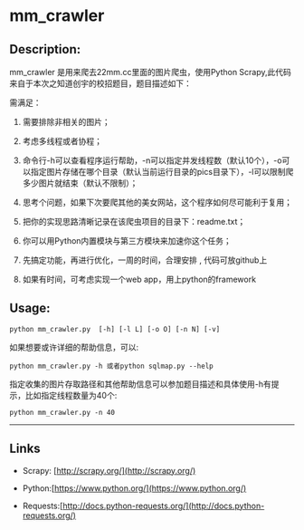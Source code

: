 mm_crawler
==
Description:
----
mm_crawler 是用来爬去22mm.cc里面的图片爬虫，使用Python Scrapy,此代码来自于本次之知道创宇的校招题目，题目描述如下：

需满足：

1. 需要排除非相关的图片；

2. 考虑多线程或者协程；

3. 命令行-h可以查看程序运行帮助，-n可以指定并发线程数（默认10个），-o可以指定图片存储在哪个目录（默认当前运行目录的pics目录下），-l可以限制爬多少图片就结束（默认不限制）；

4. 思考个问题，如果下次要爬其他的美女网站，这个程序如何尽可能利于复用；

5. 把你的实现思路清晰记录在该爬虫项目的目录下：readme.txt；

6. 你可以用Python内置模块与第三方模块来加速你这个任务；

7. 先搞定功能，再进行优化，一周的时间，合理安排 , 代码可放github上

8. 如果有时间，可考虑实现一个web app，用上python的framework

Usage:
----
`python mm_crawler.py  [-h] [-l L] [-o O] [-n N] [-v]`

如果想要或许详细的帮助信息，可以:

    python mm_crawler.py -h 或者python sqlmap.py --help

指定收集的图片存取路径和其他帮助信息可以参加题目描述和具体使用-h有提示，比如指定线程数量为40个:

    python mm_crawler.py -n 40

----------

Links
----

* Scrapy: [http://scrapy.org/](http://scrapy.org/)

* Python:[https://www.python.org/](https://www.python.org/)

* Requests:[http://docs.python-requests.org/](http://docs.python-requests.org/)

